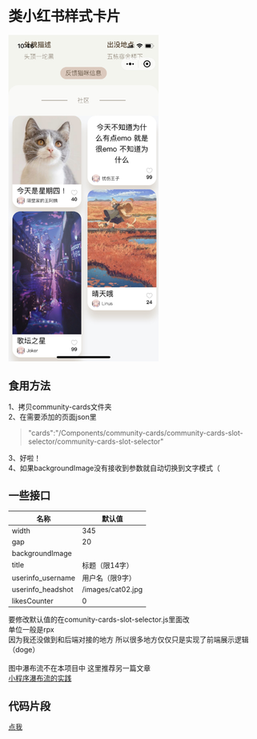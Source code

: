 类小红书样式卡片
====
<img src="https://github.com/itsdapi/Redbook-like-cards/blob/main/images/preview.jpg" width="300"><br>

食用方法
----

1、拷贝community-cards文件夹<br>
2、在需要添加的页面json里<br>
>"cards":"/Components/community-cards/community-cards-slot-selector/community-cards-slot-selector"<br>

3、好啦！<br>
4、如果backgroundImage没有接收到参数就自动切换到文字模式（

一些接口
----

|名称|默认值|
|---|---|
|width|345|
|gap|20|
|backgroundImage||
|title|标题（限14字）|
|userinfo_username|用户名（限9字）|
|userinfo_headshot|/images/cat02.jpg|
|likesCounter|0|

要修改默认值的在comunity-cards-slot-selector.js里面改<br>
单位一般是rpx<br>
因为我还没做到和后端对接的地方 所以很多地方仅仅只是实现了前端展示逻辑（doge）<br><br>
图中瀑布流不在本项目中 这里推荐另一篇文章<br>
[小程序瀑布流的实践](https://segmentfault.com/a/1190000022415428)

代码片段
----
[点我](https://developers.weixin.qq.com/s/uqXBsJmO7hyA)
